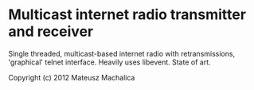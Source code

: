 Multicast internet radio transmitter and receiver
=================================================

Single threaded, multicast-based internet radio with retransmissions,
'graphical' telnet interface.
Heavily uses libevent.
State of art.

Copyright (c) 2012 Mateusz Machalica

